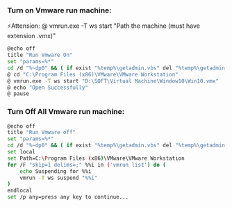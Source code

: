 <h3 align="left"><b>Turn on Vmware run machine:</b></h3>

⚡Attension: @ vmrun.exe -T ws start "Path the machine (must have extension .vmx)"

```bash
@echo off
title "Run Vmware On"
set "params=%*"
cd /d "%~dp0" && ( if exist "%temp%\getadmin.vbs" del "%temp%\getadmin.vbs" ) && fsutil dirty query %systemdrive% 1>nul 2>nul || (  echo Set UAC = CreateObject^("Shell.Application"^) : UAC.ShellExecute "cmd.exe", "/k cd ""%~sdp0"" && %~s0 %params%", "", "runas", 1 >> "%temp%\getadmin.vbs" && "%temp%\getadmin.vbs" && exit /B )
@ cd "C:\Program Files (x86)\VMware\VMware Workstation"
@ vmrun.exe -T ws start "D:\SOFT\Virtual Machine\Window10\Win10.vmx"
@ echo "Open Successfully"
@ pause
```
<h3 align="left"><b>Turn Off All Vmware run machine:</b></h3>

```bash
@echo off
title "Run Vmware off"
set "params=%*"
cd /d "%~dp0" && ( if exist "%temp%\getadmin.vbs" del "%temp%\getadmin.vbs" ) && fsutil dirty query %systemdrive% 1>nul 2>nul || (  echo Set UAC = CreateObject^("Shell.Application"^) : UAC.ShellExecute "cmd.exe", "/k cd ""%~sdp0"" && %~s0 %params%", "", "runas", 1 >> "%temp%\getadmin.vbs" && "%temp%\getadmin.vbs" && exit /B )
set local
set Path=C:\Program Files (x86)\VMware\VMware Workstation
for /F "skip=1 delims=;" %%i in ('vmrun list') do (
    echo Suspending for %%i
    vmrun -T ws suspend "%%i"
)
endlocal
set /p any=press any key to continue...
```